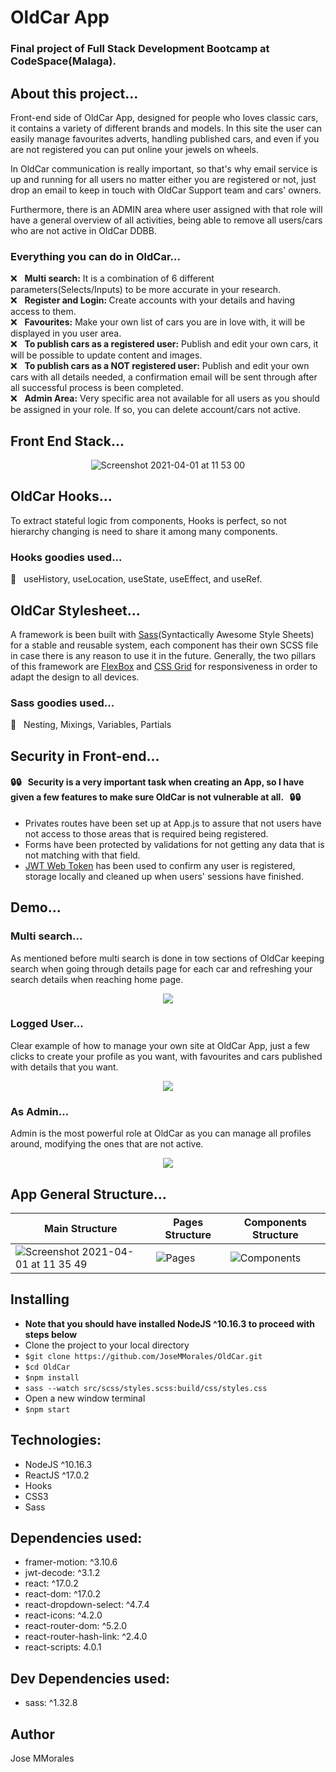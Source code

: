 # OldCar App 
### Final project of Full Stack Development Bootcamp at CodeSpace(Malaga).

## About this project...
Front-end side of OldCar App, designed for people who loves classic cars, it contains a variety of different brands and models. In this site the user can easily manage favourites adverts, handling  published cars, and even if you are not registered you can put online your jewels on wheels. 

In OldCar communication is really important, so that's why email service is up and running for all users no matter either you are registered or not, just drop an email to keep in touch with OldCar Support team and cars' owners.

Furthermore, there is an ADMIN area where user assigned with that role will have a general overview of all activities, being able to remove all users/cars who are not active in OldCar DDBB.

### Everything you can do in OldCar...   
:x: &nbsp; <b>Multi search:</b> It is a combination of 6 different parameters(Selects/Inputs) to be more accurate in your research.<br />
:x: &nbsp; <b>Register and Login: </b> Create accounts with your details and having access to them.<br />
:x: &nbsp; <b>Favourites:</b> Make your own list of cars you are in love with, it will be displayed in you user area.<br />
:x: &nbsp; <b>To publish cars as a registered user:</b> Publish and edit your own cars, it will be possible to update content and images.<br />
:x: &nbsp; <b>To publish cars as a NOT registered user:</b> Publish and edit your own cars with all details needed, a confirmation email will be sent through after all successful process is been completed.<br />
:x: &nbsp; <b>Admin Area:</b> Very specific area not available for all users as you should be assigned in your role. If so, you can delete account/cars not active.<br />

## Front End Stack...
<div align="center">

![Screenshot 2021-04-01 at 11 53 00](https://user-images.githubusercontent.com/43299285/113277266-d6435a80-92e0-11eb-80c6-c11e5953dd8e.png)

</div>

## OldCar Hooks... 
To extract stateful logic from components, Hooks is perfect, so not hierarchy changing is need to share it among many components.

### Hooks goodies used...
:fishing_pole_and_fish: &nbsp; useHistory, useLocation, useState, useEffect, and useRef.

## OldCar Stylesheet... 
A framework is been built with [Sass](https://sass-lang.com/)(Syntactically Awesome Style Sheets) for a stable and reusable system, each component has their own SCSS file in case there is any reason to use it in the future. Generally, the two pillars of this framework are [FlexBox](https://developer.mozilla.org/en-US/docs/Web/CSS/CSS_Flexible_Box_Layout/Basic_Concepts_of_Flexbox) and [CSS Grid](https://developer.mozilla.org/en-US/docs/Web/CSS/CSS_Flexible_Box_Layout/Basic_Concepts_of_Flexbox) for responsiveness in order to adapt the design to all devices.

### Sass goodies used...
:lollipop: &nbsp; Nesting, Mixings, Variables, Partials

## Security in Front-end...
#### :lock::lock: &nbsp; <b>Security is a very important task when creating an App, so I have given a few features to make sure OldCar is not vulnerable at all.</b> &nbsp; :lock::lock: <br /> 

* Privates routes have been set up at App.js to assure that not users have not access to those areas that is required being registered. <br/>
* Forms have been protected by validations for not getting any data that is not matching with that field.<br/> 
* [JWT Web Token](https://jwt.io/introduction) has been used to confirm any user is registered, storage locally and cleaned up when users' sessions have finished.

## Demo...
### Multi search...
As mentioned before multi search is done in tow sections of OldCar keeping search when going through details page for each car and refreshing your search details when reaching home page.

<div align="center">
  <img src="./public/gif/multiSearch.gif" />
</div>

### Logged User...
Clear example of how to manage your own site at OldCar App, just a few clicks to create your profile as you want, with favourites and cars published with details that you want.

<div align="center">
  <img src="./public/gif/user.gif" />
</div>

### As Admin...
Admin is the most powerful role at OldCar as you can manage all profiles around, modifying the ones that are not active.

<div align="center">
  <img src="./public/gif/admin.gif" />
</div>

## App General Structure...

<div align="center">

|**Main Structure**  | **Pages Structure** | **Components Structure** |
| ------------------ | ------------------- | ------------------------ |
| ![Screenshot 2021-04-01 at 11 35 49](https://user-images.githubusercontent.com/43299285/113274838-6c29b600-92de-11eb-9fe3-0d4bf3a64d05.png) | ![Pages](https://user-images.githubusercontent.com/43299285/113260104-29f87880-92ce-11eb-8917-46dc50268b2d.png) | ![Components](https://user-images.githubusercontent.com/43299285/113260144-35e43a80-92ce-11eb-9d32-49adec575247.png) |

</div>

## Installing
* **Note that you should have installed NodeJS ^10.16.3 to proceed with steps below**
* Clone the project to your local directory
* `$git clone https://github.com/JoseMMorales/OldCar.git`
* `$cd OldCar`
* `$npm install`
* `sass --watch src/scss/styles.scss:build/css/styles.css`
* Open a new window terminal
* `$npm start`

## Technologies: 
* NodeJS ^10.16.3
* ReactJS ^17.0.2
* Hooks
* CSS3
* Sass

## Dependencies used: 
* framer-motion: ^3.10.6
* jwt-decode: ^3.1.2
* react: ^17.0.2
* react-dom: ^17.0.2
* react-dropdown-select: ^4.7.4
* react-icons: ^4.2.0
* react-router-dom: ^5.2.0
* react-router-hash-link: ^2.4.0
* react-scripts: 4.0.1

## Dev Dependencies used: 
* sass: ^1.32.8

## Author
Jose MMorales
